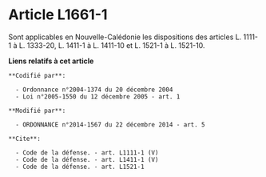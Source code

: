 # Article L1661-1

Sont applicables en Nouvelle-Calédonie les dispositions des articles L. 1111-1 à L. 1333-20, L. 1411-1 à L. 1411-10 et L.
1521-1 à L. 1521-10.

**Liens relatifs à cet article**

	**Codifié par**:

	  - Ordonnance n°2004-1374 du 20 décembre 2004
	  - Loi n°2005-1550 du 12 décembre 2005 - art. 1

	**Modifié par**:

	  - ORDONNANCE n°2014-1567 du 22 décembre 2014 - art. 5

	**Cite**:

	  - Code de la défense. - art. L1111-1 (V)
	  - Code de la défense. - art. L1411-1 (V)
	  - Code de la défense. - art. L1521-1
